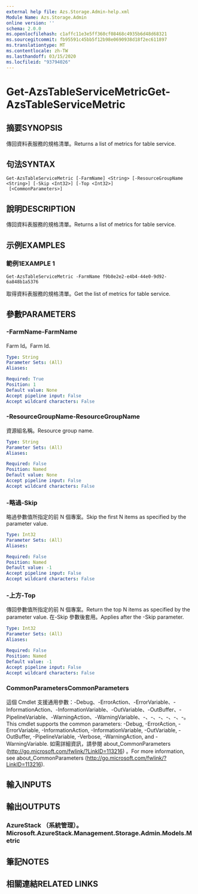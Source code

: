 ```yaml
---
external help file: Azs.Storage.Admin-help.xml
Module Name: Azs.Storage.Admin
online version: ''
schema: 2.0.0
ms.openlocfilehash: c1affc11e3e5ff360cf08468c4935b6d48d68321
ms.sourcegitcommit: fb95591c45bb5f12b98e0690938d18f2ec611897
ms.translationtype: MT
ms.contentlocale: zh-TW
ms.lasthandoff: 03/15/2020
ms.locfileid: "93794026"
---
```

# <span data-ttu-id="3698b-101">Get-AzsTableServiceMetric</span><span class="sxs-lookup"><span data-stu-id="3698b-101">Get-AzsTableServiceMetric</span></span>

## <span data-ttu-id="3698b-102">摘要</span><span class="sxs-lookup"><span data-stu-id="3698b-102">SYNOPSIS</span></span>
<span data-ttu-id="3698b-103">傳回資料表服務的規格清單。</span><span class="sxs-lookup"><span data-stu-id="3698b-103">Returns a list of metrics for table service.</span></span>

## <span data-ttu-id="3698b-104">句法</span><span class="sxs-lookup"><span data-stu-id="3698b-104">SYNTAX</span></span>

```
Get-AzsTableServiceMetric [-FarmName] <String> [-ResourceGroupName <String>] [-Skip <Int32>] [-Top <Int32>]
 [<CommonParameters>]
```

## <span data-ttu-id="3698b-105">說明</span><span class="sxs-lookup"><span data-stu-id="3698b-105">DESCRIPTION</span></span>
<span data-ttu-id="3698b-106">傳回資料表服務的規格清單。</span><span class="sxs-lookup"><span data-stu-id="3698b-106">Returns a list of metrics for table service.</span></span>

## <span data-ttu-id="3698b-107">示例</span><span class="sxs-lookup"><span data-stu-id="3698b-107">EXAMPLES</span></span>

### <span data-ttu-id="3698b-108">範例1</span><span class="sxs-lookup"><span data-stu-id="3698b-108">EXAMPLE 1</span></span>
```
Get-AzsTableServiceMetric -FarmName f9b8e2e2-e4b4-44e0-9d92-6a848b1a5376
```

<span data-ttu-id="3698b-109">取得資料表服務的規格清單。</span><span class="sxs-lookup"><span data-stu-id="3698b-109">Get the list of metrics for table service.</span></span>

## <span data-ttu-id="3698b-110">參數</span><span class="sxs-lookup"><span data-stu-id="3698b-110">PARAMETERS</span></span>

### <span data-ttu-id="3698b-111">-FarmName</span><span class="sxs-lookup"><span data-stu-id="3698b-111">-FarmName</span></span>
<span data-ttu-id="3698b-112">Farm Id。</span><span class="sxs-lookup"><span data-stu-id="3698b-112">Farm Id.</span></span>

```yaml
Type: String
Parameter Sets: (All)
Aliases:

Required: True
Position: 1
Default value: None
Accept pipeline input: False
Accept wildcard characters: False
```

### <span data-ttu-id="3698b-113">-ResourceGroupName</span><span class="sxs-lookup"><span data-stu-id="3698b-113">-ResourceGroupName</span></span>
<span data-ttu-id="3698b-114">資源組名稱。</span><span class="sxs-lookup"><span data-stu-id="3698b-114">Resource group name.</span></span>

```yaml
Type: String
Parameter Sets: (All)
Aliases:

Required: False
Position: Named
Default value: None
Accept pipeline input: False
Accept wildcard characters: False
```

### <span data-ttu-id="3698b-115">-略過</span><span class="sxs-lookup"><span data-stu-id="3698b-115">-Skip</span></span>
<span data-ttu-id="3698b-116">略過參數值所指定的前 N 個專案。</span><span class="sxs-lookup"><span data-stu-id="3698b-116">Skip the first N items as specified by the parameter value.</span></span>

```yaml
Type: Int32
Parameter Sets: (All)
Aliases:

Required: False
Position: Named
Default value: -1
Accept pipeline input: False
Accept wildcard characters: False
```

### <span data-ttu-id="3698b-117">-上方</span><span class="sxs-lookup"><span data-stu-id="3698b-117">-Top</span></span>
<span data-ttu-id="3698b-118">傳回參數值所指定的前 N 個專案。</span><span class="sxs-lookup"><span data-stu-id="3698b-118">Return the top N items as specified by the parameter value.</span></span>
<span data-ttu-id="3698b-119">在-Skip 參數後套用。</span><span class="sxs-lookup"><span data-stu-id="3698b-119">Applies after the -Skip parameter.</span></span>

```yaml
Type: Int32
Parameter Sets: (All)
Aliases:

Required: False
Position: Named
Default value: -1
Accept pipeline input: False
Accept wildcard characters: False
```

### <span data-ttu-id="3698b-120">CommonParameters</span><span class="sxs-lookup"><span data-stu-id="3698b-120">CommonParameters</span></span>
<span data-ttu-id="3698b-121">這個 Cmdlet 支援通用參數：-Debug、-ErrorAction、-ErrorVariable、-InformationAction、-InformationVariable、-OutVariable、-OutBuffer、-PipelineVariable、-WarningAction、-WarningVariable、-、-、-、-、-、-。</span><span class="sxs-lookup"><span data-stu-id="3698b-121">This cmdlet supports the common parameters: -Debug, -ErrorAction, -ErrorVariable, -InformationAction, -InformationVariable, -OutVariable, -OutBuffer, -PipelineVariable, -Verbose, -WarningAction, and -WarningVariable.</span></span> <span data-ttu-id="3698b-122">如需詳細資訊，請參閱 about_CommonParameters (http://go.microsoft.com/fwlink/?LinkID=113216) 。</span><span class="sxs-lookup"><span data-stu-id="3698b-122">For more information, see about_CommonParameters (http://go.microsoft.com/fwlink/?LinkID=113216).</span></span>

## <span data-ttu-id="3698b-123">輸入</span><span class="sxs-lookup"><span data-stu-id="3698b-123">INPUTS</span></span>

## <span data-ttu-id="3698b-124">輸出</span><span class="sxs-lookup"><span data-stu-id="3698b-124">OUTPUTS</span></span>

### <span data-ttu-id="3698b-125">AzureStack （系統管理）。</span><span class="sxs-lookup"><span data-stu-id="3698b-125">Microsoft.AzureStack.Management.Storage.Admin.Models.Metric</span></span>

## <span data-ttu-id="3698b-126">筆記</span><span class="sxs-lookup"><span data-stu-id="3698b-126">NOTES</span></span>

## <span data-ttu-id="3698b-127">相關連結</span><span class="sxs-lookup"><span data-stu-id="3698b-127">RELATED LINKS</span></span>
